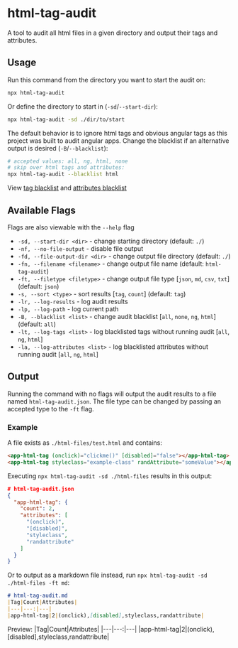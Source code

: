 # html-tag-audit

A tool to audit all html files in a given directory and output their tags and attributes.

## Usage

Run this command from the directory you want to start the audit on:

```bash
npx html-tag-audit
```

Or define the directory to start in (`-sd`/`--start-dir`):

```bash
npx html-tag-audit -sd ./dir/to/start
```

The default behavior is to ignore html tags and obvious angular tags as this project was built to audit angular apps. Change the blacklist if an alternative output is desired (`-B`/`--blacklist`):

```bash
# accepted values: all, ng, html, none
# skip over html tags and attributes:
npx html-tag-audit --blacklist html
```

View [tag blacklist](https://github.com/kdwilich/html-tag-audit/blob/master/src/blacklists/tag-blacklist.js) and [attributes blacklist](https://github.com/kdwilich/html-tag-audit/blob/master/src/blacklists/attribute-blacklist.js)

## Available Flags

Flags are also viewable with the `--help` flag

- `-sd, --start-dir <dir>` - change starting directory (default: `./`)
- `-nf, --no-file-output` - disable file output
- `-fd, --file-output-dir <dir>` - change output file directory (default: `./`)
- `-fn, --filename <filename>` - change output file name (default: `html-tag-audit`)
- `-ft, --filetype <filetype>` - change output file type [`json`, `md`, `csv`, `txt`] (default: `json`)
- `-s, --sort <type>` - sort results [`tag`, `count`] (default: `tag`)
- `-lr, --log-results` - log audit results
- `-lp, --log-path` - log current path
- `-B, --blacklist <list>` - change audit blacklist [`all`, `none`, `ng`, `html`] (default: `all`)
- `-lt, --log-tags <list>` - log blacklisted tags without running audit [`all`, `ng`, `html`]
- `-la, --log-attributes <list>` - log blacklisted attributes without running audit [`all`, `ng`, `html`]

## Output

Running the command with no flags will output the audit results to a file named `html-tag-audit.json`. The file type can be changed by passing an accepted type to the `-ft` flag.

### Example

A file exists as `./html-files/test.html` and contains:
```html
<app-html-tag (onclick)="clickme()" [disabled]="false"></app-html-tag>
<app-html-tag styleclass="example-class" randAttribute="someValue"></app-html-tag>
```

Executing `npx html-tag-audit -sd ./html-files` results in this output:

```json
# html-tag-audit.json
{
  "app-html-tag": {
    "count": 2,
    "attributes": [
      "(onclick)",
      "[disabled]",
      "styleclass",
      "randattribute"
    ]
  }
}
```

Or to output as a markdown file instead, run `npx html-tag-audit -sd ./html-files -ft md`:

```md
# html-tag-audit.md
|Tag|Count|Attributes|
|---|---:|---|
|app-html-tag|2|(onclick),[disabled],styleclass,randattribute|
```

Preview:
|Tag|Count|Attributes|
|---|---:|---|
|app-html-tag|2|(onclick),[disabled],styleclass,randattribute|